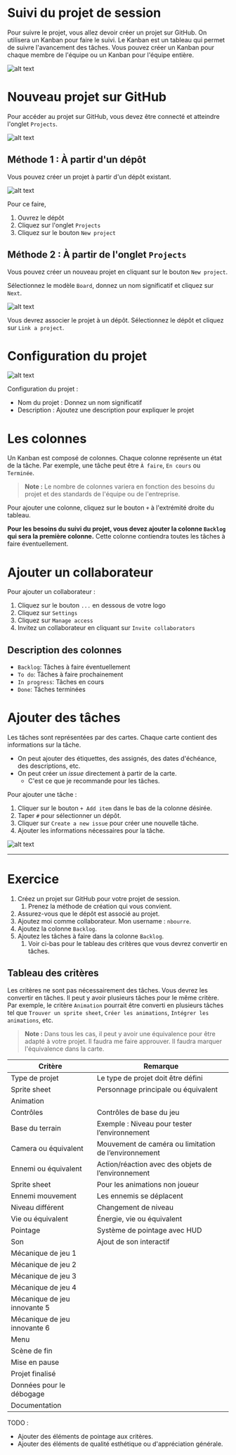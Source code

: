 # Suivi du projet de session

Pour suivre le projet, vous allez devoir créer un projet sur GitHub. On utilisera un Kanban pour faire le suivi. Le Kanban est un tableau qui permet de suivre l'avancement des tâches. Vous pouvez créer un Kanban pour chaque membre de l'équipe ou un Kanban pour l'équipe entière.

![alt text](assets/kanban_exemple.png)

# Nouveau projet sur GitHub
Pour accéder au projet sur GitHub, vous devez être connecté et atteindre l'onglet `Projects`.

![alt text](assets/github_my_projects.png)

## Méthode 1 : À partir d'un dépôt
Vous pouvez créer un projet à partir d'un dépôt existant.

![alt text](assets/github_new_project_from_repo.png)

Pour ce faire, 
1. Ouvrez le dépôt
2. Cliquez sur l'onglet `Projects`
3. Cliquez sur le bouton `New project`

## Méthode 2 : À partir de l'onglet `Projects`
Vous pouvez créer un nouveau projet en cliquant sur le bouton `New project`.

Sélectionnez le modèle `Board`, donnez un nom significatif et cliquez sur `Next`.

![alt text](assets/github_create_new_project.gif)

Vous devrez associer le projet à un dépôt. Sélectionnez le dépôt et cliquez sur `Link a project`.

# Configuration du projet

![alt text](assets/github_new_project.png)

Configuration du projet :
- Nom du projet : Donnez un nom significatif
- Description : Ajoutez une description pour expliquer le projet

# Les colonnes
Un Kanban est composé de colonnes. Chaque colonne représente un état de la tâche. Par exemple, une tâche peut être `À faire`, `En cours` ou `Terminée`.

> **Note :** Le nombre de colonnes variera en fonction des besoins du projet et des standards de l'équipe ou de l'entreprise.

Pour ajouter une colonne, cliquez sur le bouton `+` à l'extrémité droite du tableau.

**Pour les besoins du suivi du projet, vous devez ajouter la colonne `Backlog` qui sera la première colonne.** Cette colonne contiendra toutes les tâches à faire éventuellement.

# Ajouter un collaborateur
Pour ajouter un collaborateur :

1. Cliquez sur le bouton `...` en dessous de votre logo
2. Cliquez sur `Settings`
3. Cliquez sur `Manage access`
4. Invitez un collaborateur en cliquant sur `Invite collaborators`

## Description des colonnes
- `Backlog`: Tâches à faire éventuellement
- `To do`: Tâches à faire prochainement
- `In progress`: Tâches en cours
- `Done`: Tâches terminées

# Ajouter des tâches
Les tâches sont représentées par des cartes. Chaque carte contient des informations sur la tâche.

- On peut ajouter des étiquettes, des assignés, des dates d'échéance, des descriptions, etc.
- On peut créer un *issue* directement à partir de la carte.
  - C'est ce que je recommande pour les tâches.

Pour ajouter une tâche :
1. Cliquer sur le bouton `+ Add item` dans le bas de la colonne désirée.
2. Taper `#` pour sélectionner un dépôt.
3. Cliquer sur `Create a new issue` pour créer une nouvelle tâche.
4. Ajouter les informations nécessaires pour la tâche.

![alt text](assets/kanban_new_card.png)


---

# Exercice
1. Créez un projet sur GitHub pour votre projet de session.
   1. Prenez la méthode de création qui vous convient.
2. Assurez-vous que le dépôt est associé au projet.
3. Ajoutez moi comme collaborateur. Mon username : `nbourre`.
4. Ajoutez la colonne `Backlog`.
5. Ajoutez les tâches à faire dans la colonne `Backlog`.
   1. Voir ci-bas pour le tableau des critères que vous devrez convertir en tâches.

## Tableau des critères
Les critères ne sont pas nécessairement des tâches. Vous devrez les convertir en tâches. Il peut y avoir plusieurs tâches pour le même critère. Par exemple, le critère `Animation` pourrait être converti en plusieurs tâches tel que `Trouver un sprite sheet`, `Créer les animations`, `Intégrer les animations`, etc.

> **Note :** Dans tous les cas, il peut y avoir une équivalence pour être adapté à votre projet. Il faudra me faire approuver. Il faudra marquer l'équivalence dans la carte.

| Critère | Remarque |
|---------|----------|
| Type de projet | Le type de projet doit être défini |
| Sprite sheet | Personnage principale ou équivalent |
| Animation | |
| Contrôles | Contrôles de base du jeu |
| Base du terrain | Exemple : Niveau pour tester l’environnement |
| Camera ou équivalent | Mouvement de caméra ou limitation de l’environnement |
| Ennemi ou équivalent | Action/réaction avec des objets de l’environnement |
| Sprite sheet | Pour les animations non joueur |
| Ennemi mouvement | Les ennemis se déplacent |
| Niveau différent | Changement de niveau |
| Vie ou équivalent | Énergie, vie ou équivalent |
| Pointage | Système de pointage avec HUD |
| Son | Ajout de son interactif |
| Mécanique de jeu 1 | |
| Mécanique de jeu 2 | |
| Mécanique de jeu 3 | |
| Mécanique de jeu 4 | |
| Mécanique de jeu innovante 5 | |
| Mécanique de jeu innovante 6 | |
| Menu | |
| Scène de fin | |
| Mise en pause | |
| Projet finalisé | |
| Données pour le débogage | |
| Documentation | |

TODO :
- Ajouter des éléments de pointage aux critères.
- Ajouter des éléments de qualité esthétique ou d'appréciation générale.